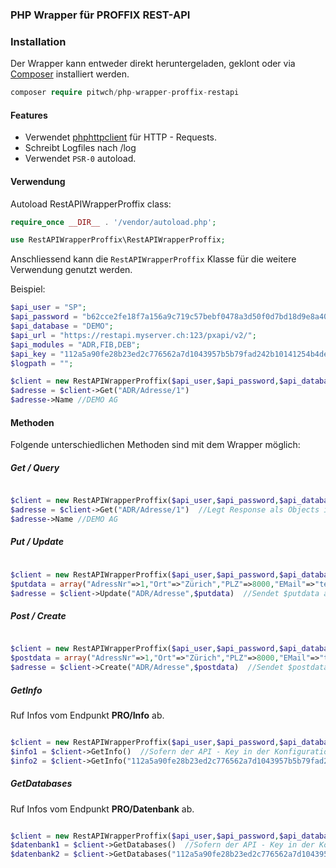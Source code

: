 ### PHP Wrapper für PROFFIX REST-API



### Installation
Der Wrapper kann entweder direkt heruntergeladen, geklont oder via [Composer](https://getcomposer.org) installiert werden.

```php
composer require pitwch/php-wrapper-proffix-restapi
```

#### Features

- Verwendet [phphttpclient](http://phphttpclient.com) für HTTP - Requests.
- Schreibt Logfiles nach /log
- Verwendet `PSR-0` autoload.

#### Verwendung


Autoload RestAPIWrapperProffix class:

```php
require_once __DIR__ . '/vendor/autoload.php';

use RestAPIWrapperProffix\RestAPIWrapperProffix;
```

Anschliessend kann die `RestAPIWrapperProffix` Klasse für die weitere Verwendung genutzt werden.

Beispiel:
```php
$api_user = "SP";
$api_password = "b62cce2fe18f7a156a9c719c57bebf0478a3d50f0d7bd18d9e8a40be2e663017";
$api_database = "DEMO";
$api_url = "https://restapi.myserver.ch:123/pxapi/v2/";
$api_modules = "ADR,FIB,DEB";
$api_key = "112a5a90fe28b23ed2c776562a7d1043957b5b79fad242b10141254b4de59028";
$logpath = "";

$client = new RestAPIWrapperProffix($api_user,$api_password,$api_database,$api_url,$api_modules,$api_key,$logpath,false);
$adresse = $client->Get("ADR/Adresse/1")
$adresse->Name //DEMO AG
```

#### Methoden

Folgende unterschiedlichen Methoden sind mit dem Wrapper möglich:


##### Get / Query

```php

$client = new RestAPIWrapperProffix($api_user,$api_password,$api_database,$api_url,$api_modules,"",false);
$adresse = $client->Get("ADR/Adresse/1")  //Legt Response als Objects in $client ab
$adresse->Name //DEMO AG
```

##### Put / Update

```php

$client = new RestAPIWrapperProffix($api_user,$api_password,$api_database,$api_url,$api_modules,"",false);
$putdata = array("AdressNr"=>1,"Ort"=>"Zürich","PLZ"=>8000,"EMail"=>"test@test.com");
$adresse = $client->Update("ADR/Adresse",$putdata)  //Sendet $putdata an Endpunkt ADR/Adresse
```

##### Post / Create

```php

$client = new RestAPIWrapperProffix($api_user,$api_password,$api_database,$api_url,$api_modules,"",false);
$postdata = array("AdressNr"=>1,"Ort"=>"Zürich","PLZ"=>8000,"EMail"=>"test@test.com");
$adresse = $client->Create("ADR/Adresse",$postdata)  //Sendet $postdata an Endpunkt ADR/Adresse
```

##### GetInfo

Ruf Infos vom Endpunkt **PRO/Info** ab.

```php

$client = new RestAPIWrapperProffix($api_user,$api_password,$api_database,$api_url,$api_modules,"",false);
$info1 = $client->GetInfo()  //Sofern der API - Key in der Konfiguration hinterlegt ist
$info2 = $client->GetInfo("112a5a90fe28b23ed2c776562a7d1043957b5b79fad242b10141254b4de59028")  //Der API - Key kann auch separat gesendet werden

```

##### GetDatabases

Ruf Infos vom Endpunkt **PRO/Datenbank** ab.

```php

$client = new RestAPIWrapperProffix($api_user,$api_password,$api_database,$api_url,$api_modules,"",false);
$datenbank1 = $client->GetDatabases()  //Sofern der API - Key in der Konfiguration hinterlegt ist
$datenbank2 = $client->GetDatabases("112a5a90fe28b23ed2c776562a7d1043957b5b79fad242b10141254b4de59028")  //Der API - Key kann auch separat gesendet werden

```